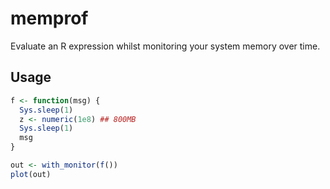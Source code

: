 # memprof

Evaluate an R expression whilst monitoring your system memory over time.

## Usage

```r
f <- function(msg) {
  Sys.sleep(1)
  z <- numeric(1e8) ## 800MB
  Sys.sleep(1)
  msg
}

out <- with_monitor(f())
plot(out)
```
